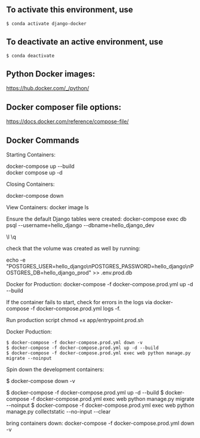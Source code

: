 ## To activate this environment, use

    $ conda activate django-docker

## To deactivate an active environment, use

    $ conda deactivate


## Python Docker images:

https://hub.docker.com/_/python/


## Docker composer file options:

https://docs.docker.com/reference/compose-file/

## Docker Commands

Starting Containers:

docker-compose up --build  
docker compose up -d 


Closing Containers:

docker-compose down  

View Containers:
docker image ls 

Ensure the default Django tables were created:
docker-compose exec db psql --username=hello_django --dbname=hello_django_dev

\l
\q

check that the volume was created as well by running:


echo -e "POSTGRES_USER=hello_django\nPOSTGRES_PASSWORD=hello_django\nPOSTGRES_DB=hello_django_prod" >> .env.prod.db

Docker for Production:
docker-compose -f docker-compose.prod.yml up -d --build

If the container fails to start, check for errors in the logs via docker-compose -f docker-compose.prod.yml logs -f.

Run production script
chmod +x app/entrypoint.prod.sh

Docker Poduction:

    $ docker-compose -f docker-compose.prod.yml down -v
    $ docker-compose -f docker-compose.prod.yml up -d --build
    $ docker-compose -f docker-compose.prod.yml exec web python manage.py migrate --noinput

Spin down the development containers:

$ docker-compose down -v


$ docker-compose -f docker-compose.prod.yml up -d --build
$ docker-compose -f docker-compose.prod.yml exec web python manage.py migrate --noinput
$ docker-compose -f docker-compose.prod.yml exec web python manage.py collectstatic --no-input --clear


bring containers down:
docker-compose -f docker-compose.prod.yml down -v